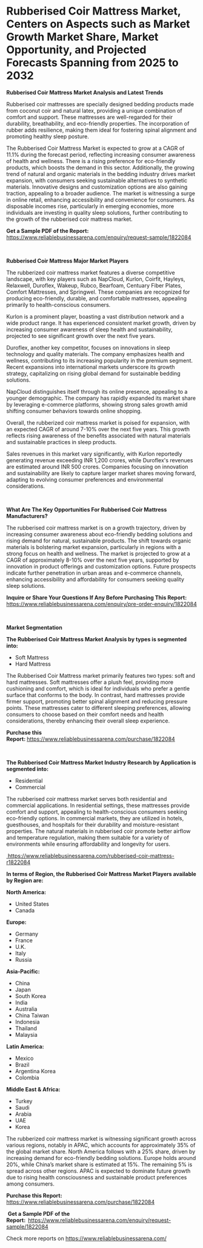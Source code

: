 <p><h1>Rubberised Coir Mattress Market, Centers on Aspects such as Market Growth Market Share, Market Opportunity, and Projected Forecasts Spanning from 2025 to 2032</h1></p><p><strong>Rubberised Coir Mattress Market Analysis and Latest Trends</strong></p>
<p><p>Rubberised coir mattresses are specially designed bedding products made from coconut coir and natural latex, providing a unique combination of comfort and support. These mattresses are well-regarded for their durability, breathability, and eco-friendly properties. The incorporation of rubber adds resilience, making them ideal for fostering spinal alignment and promoting healthy sleep posture.</p><p>The Rubberised Coir Mattress Market is expected to grow at a CAGR of 11.1% during the forecast period, reflecting increasing consumer awareness of health and wellness. There is a rising preference for eco-friendly products, which boosts the demand in this sector. Additionally, the growing trend of natural and organic materials in the bedding industry drives market expansion, with consumers seeking sustainable alternatives to synthetic materials. Innovative designs and customization options are also gaining traction, appealing to a broader audience. The market is witnessing a surge in online retail, enhancing accessibility and convenience for consumers. As disposable incomes rise, particularly in emerging economies, more individuals are investing in quality sleep solutions, further contributing to the growth of the rubberised coir mattress market.</p></p>
<p><strong>Get a Sample PDF of the Report:&nbsp;</strong> <a href="https://www.reliablebusinessarena.com/enquiry/request-sample/1822084?utm_campaign=2039&utm_medium=2&utm_source=Github&utm_content=ia&utm_term=04042025&utm_id=rubberised-coir-mattress">https://www.reliablebusinessarena.com/enquiry/request-sample/1822084</a></p>
<p>&nbsp;</p>
<p><strong>Rubberised Coir Mattress Major Market Players</strong></p>
<p><p>The rubberized coir mattress market features a diverse competitive landscape, with key players such as NapCloud, Kurlon, Coirfit, Hayleys, Relaxwell, Duroflex, Wakeup, Rubco, Bearfoam, Centuary Fiber Plates, Comfort Mattresses, and Springwel. These companies are recognized for producing eco-friendly, durable, and comfortable mattresses, appealing primarily to health-conscious consumers.</p><p>Kurlon is a prominent player, boasting a vast distribution network and a wide product range. It has experienced consistent market growth, driven by increasing consumer awareness of sleep health and sustainability, projected to see significant growth over the next five years.</p><p>Duroflex, another key competitor, focuses on innovations in sleep technology and quality materials. The company emphasizes health and wellness, contributing to its increasing popularity in the premium segment. Recent expansions into international markets underscore its growth strategy, capitalizing on rising global demand for sustainable bedding solutions.</p><p>NapCloud distinguishes itself through its online presence, appealing to a younger demographic. The company has rapidly expanded its market share by leveraging e-commerce platforms, showing strong sales growth amid shifting consumer behaviors towards online shopping.</p><p>Overall, the rubberized coir mattress market is poised for expansion, with an expected CAGR of around 7-10% over the next five years. This growth reflects rising awareness of the benefits associated with natural materials and sustainable practices in sleep products. </p><p>Sales revenues in this market vary significantly, with Kurlon reportedly generating revenue exceeding INR 1,200 crores, while Duroflex's revenues are estimated around INR 500 crores. Companies focusing on innovation and sustainability are likely to capture larger market shares moving forward, adapting to evolving consumer preferences and environmental considerations.</p></p>
<p>&nbsp;</p>
<p><strong>What Are The Key Opportunities For Rubberised Coir Mattress Manufacturers?</strong></p>
<p><p>The rubberised coir mattress market is on a growth trajectory, driven by increasing consumer awareness about eco-friendly bedding solutions and rising demand for natural, sustainable products. The shift towards organic materials is bolstering market expansion, particularly in regions with a strong focus on health and wellness. The market is projected to grow at a CAGR of approximately 8-10% over the next five years, supported by innovation in product offerings and customization options. Future prospects indicate further penetration in urban areas and e-commerce channels, enhancing accessibility and affordability for consumers seeking quality sleep solutions.</p></p>
<p><strong>Inquire or Share Your Questions If Any Before Purchasing This Report:</strong> <a href="https://www.reliablebusinessarena.com/enquiry/pre-order-enquiry/1822084?utm_campaign=2039&utm_medium=2&utm_source=Github&utm_content=ia&utm_term=04042025&utm_id=rubberised-coir-mattress">https://www.reliablebusinessarena.com/enquiry/pre-order-enquiry/1822084</a></p>
<p>&nbsp;</p>
<p><strong>Market Segmentation</strong></p>
<p><strong>The Rubberised Coir Mattress Market Analysis by types is segmented into:</strong></p>
<p><ul><li>Soft Mattress</li><li>Hard Mattress</li></ul></p>
<p><p>The Rubberised Coir Mattress market primarily features two types: soft and hard mattresses. Soft mattresses offer a plush feel, providing more cushioning and comfort, which is ideal for individuals who prefer a gentle surface that conforms to the body. In contrast, hard mattresses provide firmer support, promoting better spinal alignment and reducing pressure points. These mattresses cater to different sleeping preferences, allowing consumers to choose based on their comfort needs and health considerations, thereby enhancing their overall sleep experience.</p></p>
<p><strong>Purchase this Report:&nbsp;</strong><a href="https://www.reliablebusinessarena.com/purchase/1822084?utm_campaign=2039&utm_medium=2&utm_source=Github&utm_content=ia&utm_term=04042025&utm_id=rubberised-coir-mattress">https://www.reliablebusinessarena.com/purchase/1822084</a></p>
<p>&nbsp;</p>
<p><strong>The Rubberised Coir Mattress Market Industry Research by Application is segmented into:</strong></p>
<p><ul><li>Residential</li><li>Commercial</li></ul></p>
<p><p>The rubberised coir mattress market serves both residential and commercial applications. In residential settings, these mattresses provide comfort and support, appealing to health-conscious consumers seeking eco-friendly options. In commercial markets, they are utilized in hotels, guesthouses, and hospitals for their durability and moisture-resistant properties. The natural materials in rubberised coir promote better airflow and temperature regulation, making them suitable for a variety of environments while ensuring affordability and longevity for users.</p></p>
<p><a href="https://www.reliablebusinessarena.com/rubberised-coir-mattress-r1822084?utm_campaign=2039&utm_medium=2&utm_source=Github&utm_content=ia&utm_term=04042025&utm_id=rubberised-coir-mattress">&nbsp;https://www.reliablebusinessarena.com/rubberised-coir-mattress-r1822084</a></p>
<p><strong>In terms of Region, the Rubberised Coir Mattress Market Players available by Region are:</strong></p>
<p>
    <p> <strong> North America: </strong>
        <ul>
            <li>United States</li>
            <li>Canada</li>
        </ul>
        </p> 
    <p> <strong> Europe: </strong>
        <ul>
            <li>Germany</li>
            <li>France</li>
            <li>U.K.</li>
            <li>Italy</li>
            <li>Russia</li>
        </ul>
        </p> 
    <p> <strong> Asia-Pacific: </strong>
        <ul>
            <li>China</li>
            <li>Japan</li>
            <li>South Korea</li>
            <li>India</li>
            <li>Australia</li>
            <li>China Taiwan</li>
            <li>Indonesia</li>
            <li>Thailand</li>
            <li>Malaysia</li>
        </ul>
        </p> 
    <p> <strong> Latin America: </strong>
        <ul>
            <li>Mexico</li>
            <li>Brazil</li>
            <li>Argentina Korea</li>
            <li>Colombia</li>
        </ul>
        </p> 
    <p> <strong> Middle East & Africa: </strong>
        <ul>
            <li>Turkey</li>
            <li>Saudi</li>
            <li>Arabia</li>
            <li>UAE</li>
            <li>Korea</li>
        </ul>
    </p>
    </p>
<p><p>The rubberized coir mattress market is witnessing significant growth across various regions, notably in APAC, which accounts for approximately 35% of the global market share. North America follows with a 25% share, driven by increasing demand for eco-friendly bedding solutions. Europe holds around 20%, while China’s market share is estimated at 15%. The remaining 5% is spread across other regions. APAC is expected to dominate future growth due to rising health consciousness and sustainable product preferences among consumers.</p></p>
<p><strong>Purchase this Report: </strong><a href="https://www.reliablebusinessarena.com/purchase/1822084?utm_campaign=2039&utm_medium=2&utm_source=Github&utm_content=ia&utm_term=04042025&utm_id=rubberised-coir-mattress">https://www.reliablebusinessarena.com/purchase/1822084</a></p>
<p>&nbsp;<strong>Get a Sample PDF of the Report:&nbsp;&nbsp;</strong><a href="https://www.reliablebusinessarena.com/enquiry/request-sample/1822084?utm_campaign=2039&utm_medium=2&utm_source=Github&utm_content=ia&utm_term=04042025&utm_id=rubberised-coir-mattress">https://www.reliablebusinessarena.com/enquiry/request-sample/1822084</a></p>
<p><strong></strong></p>
<p>Check more reports on <a href="https://www.reliablebusinessarena.com/?utm_campaign=2039&utm_medium=2&utm_source=Github&utm_content=ia&utm_term=04042025&utm_id=rubberised-coir-mattress">https://www.reliablebusinessarena.com/</a></p>